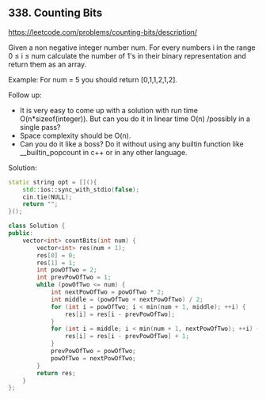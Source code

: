 ## 338. Counting Bits

https://leetcode.com/problems/counting-bits/description/

Given a non negative integer number num. For every numbers i in the range 0 ≤ i ≤ num calculate the number of 1's in their binary representation and return them as an array.

Example:
For num = 5 you should return [0,1,1,2,1,2].

Follow up:

- It is very easy to come up with a solution with run time O(n*sizeof(integer)). But can you do it in linear time O(n) /possibly in a single pass?
- Space complexity should be O(n).
- Can you do it like a boss? Do it without using any builtin function like __builtin_popcount in c++ or in any other language.

Solution:
```c++
static string opt = [](){
    std::ios::sync_with_stdio(false);
    cin.tie(NULL);
    return "";
}();

class Solution {
public:
    vector<int> countBits(int num) {
        vector<int> res(num + 1);
        res[0] = 0;
        res[1] = 1;
        int powOfTwo = 2;
        int prevPowOfTwo = 1;
        while (powOfTwo <= num) {
            int nextPowOfTwo = powOfTwo * 2;
            int middle = (powOfTwo + nextPowOfTwo) / 2;
            for (int i = powOfTwo; i < min(num + 1, middle); ++i) {
                res[i] = res[i - prevPowOfTwo];
            }
            for (int i = middle; i < min(num + 1, nextPowOfTwo); ++i) {
                res[i] = res[i - prevPowOfTwo] + 1;
            }
            prevPowOfTwo = powOfTwo;
            powOfTwo = nextPowOfTwo;
        }
        return res;
    }
};
```
